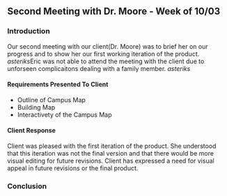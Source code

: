 ## Second Meeting with Dr. Moore - Week of 10/03

### Introduction

Our second meeting with our client(Dr. Moore) was to brief her on our progress and to show her our first working iteration of the product.
 *asteriks*Eric was not able to attend the meeting with the client due to unforseen complicaitons dealing with a family member. *asteriks*

#### Requirements Presented To Client

* Outline of Campus Map
* Building Map
 * Interactivety of the Campus Map


#### Client Response

Client was pleased with the first iteration of the product. She understood that this iteration was not the final version and that there would be more visual editing for future revisions. Client has expressed a need for visual appeal in future revisions or the final product. 

### Conclusion

